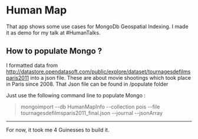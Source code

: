 Human Map
=========

That app shows some use cases for MongoDb Geospatial Indexing. 
I made it as demo for my talk at #HumanTalks.


How to populate Mongo ?
---

I formatted data from http://datastore.opendatasoft.com/public/explore/dataset/tournagesdefilmsparis2011 into a json file.
These are about movie shootings which took place in Paris since 2008.
That Json file can be found in /populate folder

Just use the following command line to populate Mongo :

> mongoimport --db HumanMapInfo --collection pois --file tournagesdefilmsparis2011_final.json --journal --jsonArray

---

For now, it took me 4 Guinesses to build it.


